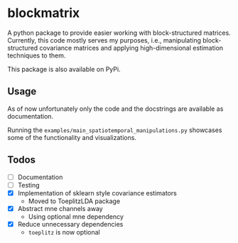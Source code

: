 # blockmatrix

A python package to provide easier working with block-structured matrices. Currently, this
code mostly serves my purposes, i.e., manipulating block-structured covariance matrices
and applying high-dimensional estimation techniques to them.

This package is also available on PyPi.

## Usage

As of now unfortunately only the code and the docstrings are available as documentation.

Running the `examples/main_spatiotemporal_manipulations.py` showcases some of the
functionality and visualizations.

## Todos

- [ ] Documentation
- [ ] Testing
- [x] Implementation of sklearn style covariance estimators
  - Moved to ToeplitzLDA package
- [x] Abstract mne channels away
  - Using optional mne dependency
- [x] Reduce unnecessary dependencies
  - `toeplitz` is now optional
